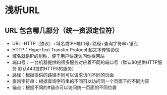 # 浅析URL
## URL 包含哪几部分（统一资源定位符）
* URL=HTTP（协议）+域名或IP+端口号+路径+查询字符串+锚点
* HTTP：HyperText Transfer Protocol 超文本传输协议
* 域名就是IP的别称，便于用户快速访问你得网站
* 端口号：一台机器提供的很多服务对应着不同的端口号（默认80提供HTTP服务 默认443提供HTTPS的服务）
* 路径：根据提供的路径不同可以请求访问不同的页面
* 查询字符串：根据查询字符串的不同可以访问同一个页面下的不同内容
* 锚点：根据不同的#锚点可以访问统一页面的不同位置

## 
